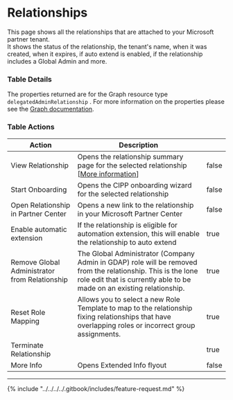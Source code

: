 # Relationships

This page shows all the relationships that are attached to your Microsoft partner tenant.\
It shows the status of the relationship, the tenant's name, when it was created, when it expires, if auto extend is enabled, if the relationship includes a Global Admin and more.

### Table Details

The properties returned are for the Graph resource type `delegatedAdminRelationship` . For more information on the properties please see the [Graph documentation](https://learn.microsoft.com/en-us/graph/api/resources/delegatedadminrelationship?view=graph-rest-1.0#properties).

### Table Actions

<table><thead><tr><th>Action</th><th>Description</th><th data-type="checkbox"></th></tr></thead><tbody><tr><td>View Relationship</td><td>Opens the relationship summary page for the selected relationship [<a href="relationship.md">More information</a>]</td><td>false</td></tr><tr><td>Start Onboarding</td><td>Opens the CIPP onboarding wizard for the selected relationship</td><td>false</td></tr><tr><td>Open Relationship in Partner Center</td><td>Opens a new link to the relationship in your Microsoft Partner Center</td><td>false</td></tr><tr><td>Enable automatic extension</td><td>If the relationship is eligible for automation extension, this will enable the relationship to auto extend</td><td>true</td></tr><tr><td>Remove Global Administrator from Relationship</td><td>The Global Administrator (Company Admin in GDAP) role will be removed from the relationship. This is the lone role edit that is currently able to be made on an existing relationship.</td><td>true</td></tr><tr><td>Reset Role Mapping</td><td>Allows you to select a new Role Template to map to the relationship fixing relationships that have overlapping roles or incorrect group assignments.</td><td>true</td></tr><tr><td>Terminate Relationship</td><td></td><td>true</td></tr><tr><td>More Info</td><td>Opens Extended Info flyout</td><td>false</td></tr></tbody></table>

***

{% include "../../../../.gitbook/includes/feature-request.md" %}
